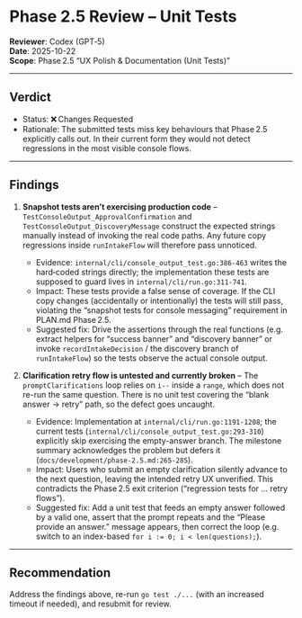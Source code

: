 # Phase 2.5 Review – Unit Tests

**Reviewer**: Codex (GPT‑5)  
**Date**: 2025-10-22  
**Scope**: Phase 2.5 “UX Polish & Documentation (Unit Tests)”

---

## Verdict
- Status: ❌ Changes Requested
- Rationale: The submitted tests miss key behaviours that Phase 2.5 explicitly calls out. In their current form they would not detect regressions in the most visible console flows.

---

## Findings

1. **Snapshot tests aren’t exercising production code** – `TestConsoleOutput_ApprovalConfirmation` and `TestConsoleOutput_DiscoveryMessage` construct the expected strings manually instead of invoking the real code paths. Any future copy regressions inside `runIntakeFlow` will therefore pass unnoticed.  
   - Evidence: `internal/cli/console_output_test.go:386-463` writes the hard‑coded strings directly; the implementation these tests are supposed to guard lives in `internal/cli/run.go:311-741`.  
   - Impact: These tests provide a false sense of coverage. If the CLI copy changes (accidentally or intentionally) the tests will still pass, violating the “snapshot tests for console messaging” requirement in PLAN.md Phase 2.5.  
   - Suggested fix: Drive the assertions through the real functions (e.g. extract helpers for “success banner” and “discovery banner” or invoke `recordIntakeDecision` / the discovery branch of `runIntakeFlow`) so the tests observe the actual console output.

2. **Clarification retry flow is untested and currently broken** – The `promptClarifications` loop relies on `i--` inside a `range`, which does not re-run the same question. There is no unit test covering the “blank answer → retry” path, so the defect goes uncaught.  
   - Evidence: Implementation at `internal/cli/run.go:1191-1208`; the current tests (`internal/cli/console_output_test.go:293-310`) explicitly skip exercising the empty-answer branch. The milestone summary acknowledges the problem but defers it (`docs/development/phase-2.5.md:265-285`).  
   - Impact: Users who submit an empty clarification silently advance to the next question, leaving the intended retry UX unverified. This contradicts the Phase 2.5 exit criterion (“regression tests for … retry flows”).  
   - Suggested fix: Add a unit test that feeds an empty answer followed by a valid one, assert that the prompt repeats and the “Please provide an answer.” message appears, then correct the loop (e.g. switch to an index-based `for i := 0; i < len(questions);`).

---

## Recommendation
Address the findings above, re-run `go test ./...` (with an increased timeout if needed), and resubmit for review.

